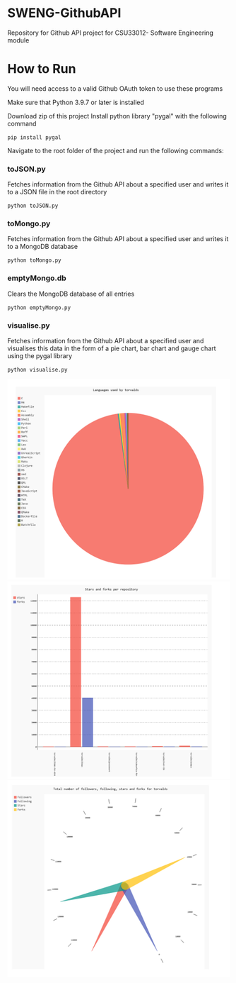 # SWENG-GithubAPI
Repository for Github API project for CSU33012- Software Engineering module

# How to Run
You will need access to a valid Github OAuth token to use these programs

Make sure that Python 3.9.7 or later is installed

Download zip of this project
Install python library "pygal" with the following command 
```
pip install pygal
```
Navigate to the root folder of the project and run the following commands:

### toJSON.py 
Fetches information from the Github API about a specified user and writes it to a JSON file in the root directory
```
python toJSON.py
```
### toMongo.py 
Fetches information from the Github API about a specified user and writes it to a MongoDB database
```
python toMongo.py
```
### emptyMongo.db 
Clears the MongoDB database of all entries
```
python emptyMongo.py
```
### visualise.py 
Fetches information from the Github API about a specified user and visualises this data in the form of a pie chart, bar chart and gauge chart using the pygal library
```
python visualise.py
```
![pie](https://github.com/marklysaght/SWENG-GithubAPI/blob/main/snapshots/pie-torvalds.png?raw=true)
![bar](https://github.com/marklysaght/SWENG-GithubAPI/blob/main/snapshots/bar-torvalds.png?raw=true)
![gauge](https://github.com/marklysaght/SWENG-GithubAPI/blob/main/snapshots/gauge-torvalds.png?raw=true)
